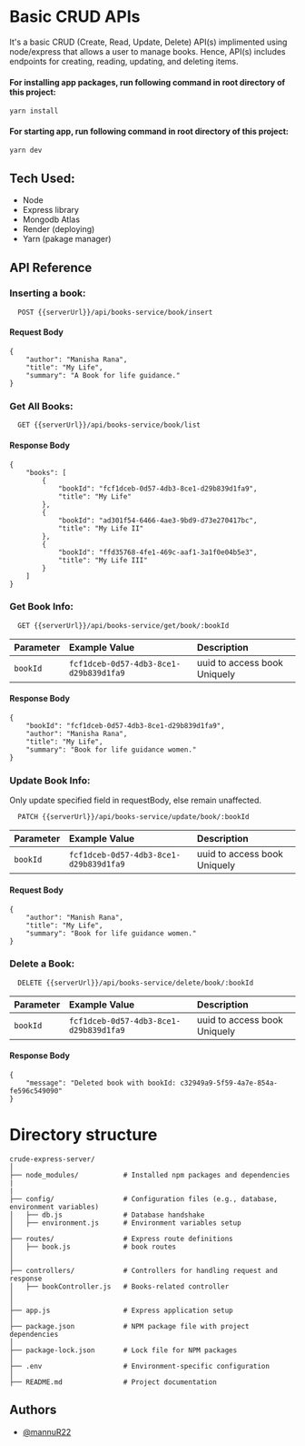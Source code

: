 # Basic CRUD APIs

It's a basic CRUD (Create, Read,
Update, Delete) API(s) implimented using node/express that allows a user to manage books. 
Hence, API(s) includes endpoints for creating, reading, updating, and deleting
items.

#### For installing app packages, run following command in root directory of this project:
```
yarn install
```
#### For starting app, run following command in root directory of this project:
```
yarn dev
```

## Tech Used:

 - Node
 - Express library
 - Mongodb Atlas
 - Render (deploying)
 - Yarn (pakage manager)


## API Reference

 ### Inserting a book:

```http
  POST {{serverUrl}}/api/books-service/book/insert
```
#### Request Body
```
{
    "author": "Manisha Rana",
    "title": "My Life",
    "summary": "A Book for life guidance."
}
```


 ### Get All Books:

```http
  GET {{serverUrl}}/api/books-service/book/list
```

#### Response Body
```
{
    "books": [
        {
            "bookId": "fcf1dceb-0d57-4db3-8ce1-d29b839d1fa9",
            "title": "My Life"
        },
        {
            "bookId": "ad301f54-6466-4ae3-9bd9-d73e270417bc",
            "title": "My Life II"
        },
        {
            "bookId": "ffd35768-4fe1-469c-aaf1-3a1f0e04b5e3",
            "title": "My Life III"
        }
    ]
}
```


 ### Get Book Info:

```http
  GET {{serverUrl}}/api/books-service/get/book/:bookId
```

| Parameter | Example Value     | Description                       |
| :-------- | :------- | :-------------------------------- |
| `bookId`      | `fcf1dceb-0d57-4db3-8ce1-d29b839d1fa9` | uuid to access book Uniquely |


#### Response Body
```
{
    "bookId": "fcf1dceb-0d57-4db3-8ce1-d29b839d1fa9",
    "author": "Manisha Rana",
    "title": "My Life",
    "summary": "Book for life guidance women."
}
```

 ### Update Book Info:

Only update specified field in requestBody, else remain unaffected.

```http
  PATCH {{serverUrl}}/api/books-service/update/book/:bookId
```

| Parameter | Example Value     | Description                       |
| :-------- | :------- | :-------------------------------- |
| `bookId`      | `fcf1dceb-0d57-4db3-8ce1-d29b839d1fa9` | uuid to access book Uniquely |


#### Request Body
```
{
    "author": "Manish Rana",
    "title": "My Life",
    "summary": "Book for life guidance women."
}
```

### Delete a Book:

```http
  DELETE {{serverUrl}}/api/books-service/delete/book/:bookId
```
| Parameter | Example Value     | Description                       |
| :-------- | :------- | :-------------------------------- |
| `bookId`      | `fcf1dceb-0d57-4db3-8ce1-d29b839d1fa9` | uuid to access book Uniquely |

#### Response Body
```
{
    "message": "Deleted book with bookId: c32949a9-5f59-4a7e-854a-fe596c549090"
}
```




# Directory structure
```
crude-express-server/
│
├── node_modules/           # Installed npm packages and dependencies
|
|
├── config/                 # Configuration files (e.g., database, environment variables)
│   ├── db.js               # Database handshake
│   ├── environment.js      # Environment variables setup
│
├── routes/                 # Express route definitions
│   ├── book.js             # book routes
│   
│
├── controllers/            # Controllers for handling request and response
│   ├── bookController.js   # Books-related controller
│
│
├── app.js                  # Express application setup
│
├── package.json            # NPM package file with project dependencies
│
├── package-lock.json       # Lock file for NPM packages
│
├── .env                    # Environment-specific configuration
│
├── README.md               # Project documentation

```

## Authors

- [@mannuR22](https://www.github.com/mannuR22)
